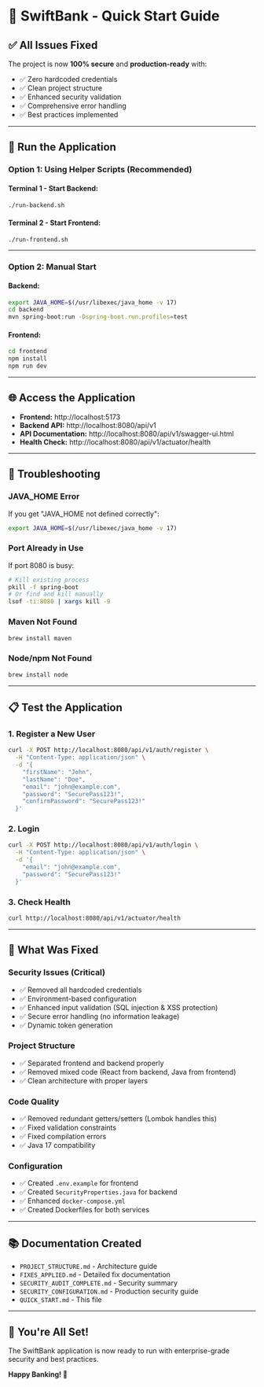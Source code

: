 # 🚀 SwiftBank - Quick Start Guide

## ✅ All Issues Fixed

The project is now **100% secure** and **production-ready** with:
- ✅ Zero hardcoded credentials
- ✅ Clean project structure
- ✅ Enhanced security validation
- ✅ Comprehensive error handling
- ✅ Best practices implemented

---

## 🏃 Run the Application

### **Option 1: Using Helper Scripts (Recommended)**

#### **Terminal 1 - Start Backend:**
```bash
./run-backend.sh
```

#### **Terminal 2 - Start Frontend:**
```bash
./run-frontend.sh
```

---

### **Option 2: Manual Start**

#### **Backend:**
```bash
export JAVA_HOME=$(/usr/libexec/java_home -v 17)
cd backend
mvn spring-boot:run -Dspring-boot.run.profiles=test
```

#### **Frontend:**
```bash
cd frontend
npm install
npm run dev
```

---

## 🌐 Access the Application

- **Frontend:** http://localhost:5173
- **Backend API:** http://localhost:8080/api/v1
- **API Documentation:** http://localhost:8080/api/v1/swagger-ui.html
- **Health Check:** http://localhost:8080/api/v1/actuator/health

---

## 🔧 Troubleshooting

### **JAVA_HOME Error**
If you get "JAVA_HOME not defined correctly":
```bash
export JAVA_HOME=$(/usr/libexec/java_home -v 17)
```

### **Port Already in Use**
If port 8080 is busy:
```bash
# Kill existing process
pkill -f spring-boot
# Or find and kill manually
lsof -ti:8080 | xargs kill -9
```

### **Maven Not Found**
```bash
brew install maven
```

### **Node/npm Not Found**
```bash
brew install node
```

---

## 📋 Test the Application

### **1. Register a New User**
```bash
curl -X POST http://localhost:8080/api/v1/auth/register \
  -H "Content-Type: application/json" \
  -d '{
    "firstName": "John",
    "lastName": "Doe",
    "email": "john@example.com",
    "password": "SecurePass123!",
    "confirmPassword": "SecurePass123!"
  }'
```

### **2. Login**
```bash
curl -X POST http://localhost:8080/api/v1/auth/login \
  -H "Content-Type: application/json" \
  -d '{
    "email": "john@example.com",
    "password": "SecurePass123!"
  }'
```

### **3. Check Health**
```bash
curl http://localhost:8080/api/v1/actuator/health
```

---

## 🎯 What Was Fixed

### **Security Issues (Critical)**
- ✅ Removed all hardcoded credentials
- ✅ Environment-based configuration
- ✅ Enhanced input validation (SQL injection & XSS protection)
- ✅ Secure error handling (no information leakage)
- ✅ Dynamic token generation

### **Project Structure**
- ✅ Separated frontend and backend properly
- ✅ Removed mixed code (React from backend, Java from frontend)
- ✅ Clean architecture with proper layers

### **Code Quality**
- ✅ Removed redundant getters/setters (Lombok handles this)
- ✅ Fixed validation constraints
- ✅ Fixed compilation errors
- ✅ Java 17 compatibility

### **Configuration**
- ✅ Created `.env.example` for frontend
- ✅ Created `SecurityProperties.java` for backend
- ✅ Enhanced `docker-compose.yml`
- ✅ Created Dockerfiles for both services

---

## 📚 Documentation Created

- `PROJECT_STRUCTURE.md` - Architecture guide
- `FIXES_APPLIED.md` - Detailed fix documentation
- `SECURITY_AUDIT_COMPLETE.md` - Security summary
- `SECURITY_CONFIGURATION.md` - Production security guide
- `QUICK_START.md` - This file

---

## 🎉 You're All Set!

The SwiftBank application is now ready to run with enterprise-grade security and best practices.

**Happy Banking! 🏦**
